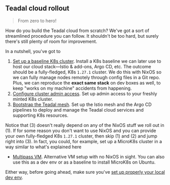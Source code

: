 Teadal cloud rollout
--------------------
> From zero to hero!

How do you build the Teadal cloud from scratch? We've got a sort
of streamlined procedure you can follow. It shouldn't be too hard,
but surely there's still plenty of room for improvement.

In a nutshell, you've got to

1. [Set up a baseline K8s cluster][k8s-baseline]. Install a K8s baseline
   we can later use to host our cloud stack—Istio & add-ons, Argo CD, etc.
   The outcome should be a fully-fledged, K8s `1.27.1` cluster. We do this
   with NixOS so we can fully manage nodes remotely through config files
   in a Git repo. Plus, we can reproduce the **exact same stack** on dev
   boxes as well, to keep "works on my machine" accidents from happening.
2. [Configure cluster admin access][admin-access]. Set up admin access
   to your freshly minted K8s cluster.
3. [Bootstrap the Teadal mesh][mesh]. Set up the Istio mesh and the
   Argo CD pipelines to deploy and manage the Teadal cloud services
   and supporting K8s resources.

Notice that (3) doesn't really depend on any of the NixOS stuff we
roll out in (1). If for some reason you don't want to use NixOS and
you can provide your own fully-fledged K8s `1.27.1` cluster, then skip
(1) and (2) and jump right into (3). In fact, you could, for example,
set up a MicroK8s cluster in a way similar to what's explained here

- [Multipass VM][multipass]. Alternative VM setup with no NixOS in
  sight. You can also use this as a dev env or as a baseline to
  install MicroK8s on Ubuntu.

Either way, before going ahead, make sure you've [set up properly
your local dev env][dev-env].




[admin-access]: ../cluster-admin-access.md
[dev-env]: ../dev-env.md
[k8s-baseline]: ./k8s-baseline.md
[mesh]: ./mesh.md
[multipass]: ./multipass.md
